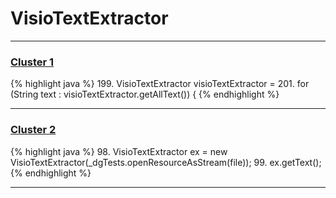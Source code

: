 # VisioTextExtractor

***

### [Cluster 1](./1)
{% highlight java %}
199. VisioTextExtractor visioTextExtractor =
201. for (String text : visioTextExtractor.getAllText()) {
{% endhighlight %}

***

### [Cluster 2](./2)
{% highlight java %}
98. VisioTextExtractor ex = new VisioTextExtractor(_dgTests.openResourceAsStream(file));
99. ex.getText();
{% endhighlight %}

***

